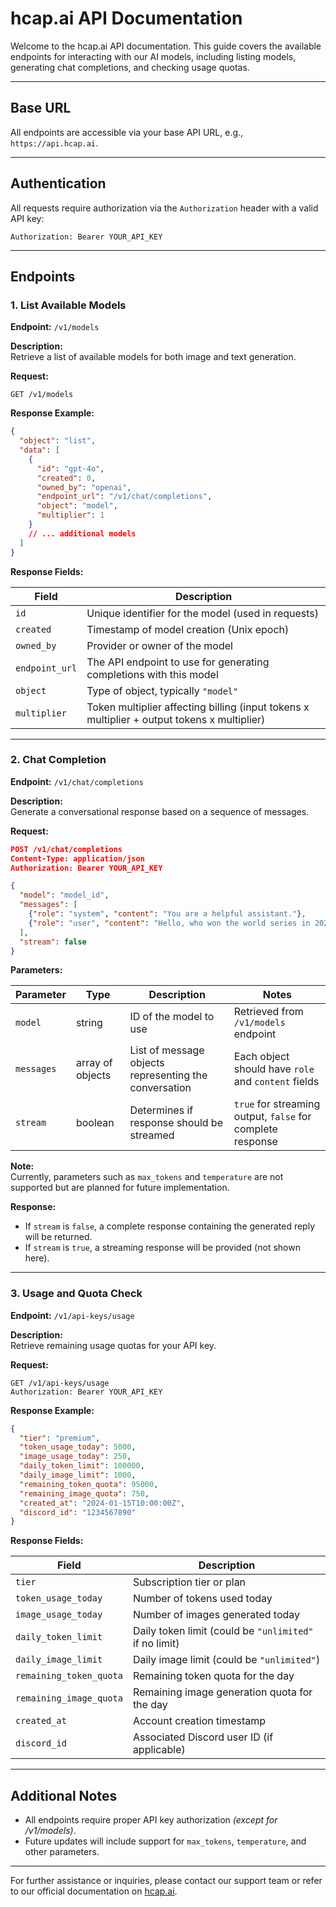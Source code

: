 # hcap.ai API Documentation

Welcome to the hcap.ai API documentation. This guide covers the available endpoints for interacting with our AI models, including listing models, generating chat completions, and checking usage quotas.

---

## Base URL
All endpoints are accessible via your base API URL, e.g., `https://api.hcap.ai`.

---

## Authentication
All requests require authorization via the `Authorization` header with a valid API key:

```
Authorization: Bearer YOUR_API_KEY
```

---

## Endpoints

### 1. List Available Models
**Endpoint:** `/v1/models`

**Description:**  
Retrieve a list of available models for both image and text generation.

**Request:**

```http
GET /v1/models
```

**Response Example:**

```json
{
  "object": "list",
  "data": [
    {
      "id": "gpt-4o",
      "created": 0,
      "owned_by": "openai",
      "endpoint_url": "/v1/chat/completions",
      "object": "model",
      "multiplier": 1
    }
    // ... additional models
  ]
}
```

**Response Fields:**

| Field          | Description                                                                  |
|----------------|------------------------------------------------------------------------------|
| `id`           | Unique identifier for the model (used in requests)                         |
| `created`      | Timestamp of model creation (Unix epoch)                                     |
| `owned_by`     | Provider or owner of the model                                               |
| `endpoint_url` | The API endpoint to use for generating completions with this model         |
| `object`       | Type of object, typically `"model"`                                         |
| `multiplier`   | Token multiplier affecting billing (input tokens x multiplier + output tokens x multiplier) |

---

### 2. Chat Completion
**Endpoint:** `/v1/chat/completions`

**Description:**  
Generate a conversational response based on a sequence of messages.

**Request:**

```json
POST /v1/chat/completions
Content-Type: application/json
Authorization: Bearer YOUR_API_KEY

{
  "model": "model_id",
  "messages": [
    {"role": "system", "content": "You are a helpful assistant."},
    {"role": "user", "content": "Hello, who won the world series in 2020?"}
  ],
  "stream": false
}
```

**Parameters:**

| Parameter   | Type    | Description                                         | Notes                                              |
|-------------|---------|-----------------------------------------------------|----------------------------------------------------|
| `model`   | string  | ID of the model to use                              | Retrieved from `/v1/models` endpoint              |
| `messages` | array of objects | List of message objects representing the conversation | Each object should have `role` and `content` fields |
| `stream`   | boolean | Determines if response should be streamed          | `true` for streaming output, `false` for complete response |

**Note:**  
Currently, parameters such as `max_tokens` and `temperature` are not supported but are planned for future implementation.

**Response:**

- If `stream` is `false`, a complete response containing the generated reply will be returned.
- If `stream` is `true`, a streaming response will be provided (not shown here).

---

### 3. Usage and Quota Check
**Endpoint:** `/v1/api-keys/usage`

**Description:**  
Retrieve remaining usage quotas for your API key.

**Request:**

```http
GET /v1/api-keys/usage
Authorization: Bearer YOUR_API_KEY
```

**Response Example:**

```json
{
  "tier": "premium",
  "token_usage_today": 5000,
  "image_usage_today": 250,
  "daily_token_limit": 100000,
  "daily_image_limit": 1000,
  "remaining_token_quota": 95000,
  "remaining_image_quota": 750,
  "created_at": "2024-01-15T10:00:00Z",
  "discord_id": "1234567890"
}
```

**Response Fields:**

| Field                     | Description                                                     |
|---------------------------|-----------------------------------------------------------------|
| `tier`                   | Subscription tier or plan                                       |
| `token_usage_today`      | Number of tokens used today                                      |
| `image_usage_today`      | Number of images generated today                                  |
| `daily_token_limit`      | Daily token limit (could be `"unlimited"` if no limit)        |
| `daily_image_limit`      | Daily image limit (could be `"unlimited"`)                     |
| `remaining_token_quota`  | Remaining token quota for the day                                |
| `remaining_image_quota`  | Remaining image generation quota for the day                    |
| `created_at`             | Account creation timestamp                                       |
| `discord_id`             | Associated Discord user ID (if applicable)                      |

---

## Additional Notes
- All endpoints require proper API key authorization *(except for /v1/models)*.
- Future updates will include support for `max_tokens`, `temperature`, and other parameters.

---

For further assistance or inquiries, please contact our support team or refer to our official documentation on [hcap.ai](https://hcap.ai).
